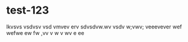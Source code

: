 # test-123
lkvsvs 
vsdvsv
vsd
vmvev erv
sdvsdvw.wv
vsdv w;vwv; veeevever
wef
wefwe
ew
fw
,vv
v
w
v
wv
 e ee
